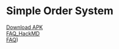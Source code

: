 # Simple Order System

[Download APK](https://github.com/littlexfish/SimpleOrderSystem/releases/download/beta1.0/SOS.apk)  
[FAQ_HackMD](https://hackmd.io/@fishx/SOS_FAQ)  
[FAQ](https://littlexfish.github.io/SimpleOrderSystem/))  
